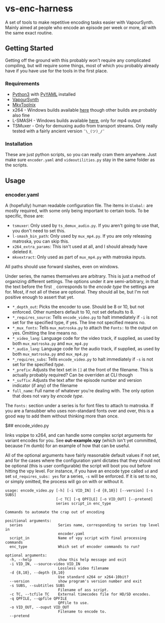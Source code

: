 # vs-enc-harness

A set of tools to make repetitive encoding tasks easier with VapourSynth. Mainly aimed at people who encode an episode
per week or more, all with the same exact routine.

## Getting Started
Getting off the ground with this probably won't require any complicated compiling, but will require some things, most of
which you probably already have if you have use for the tools in the first place.

### Requirements
* [Python3](https://www.python.org/downloads/) with [PyYAML](http://pyyaml.org/) installed
* [VapourSynth](http://www.vapoursynth.com)
* [MkvToolnix](https://mkvtoolnix.download)
* x264 - Windows builds available [here](komisar.gin.by) though other builds are probably also fine
* L-SMASH - Windows builds available [here](https://down.7086.in/x264_Yuuki/), only for mp4 output
* TSMuxer - Only for demuxing audio from transport streams. Only really tested with a fairly ancient version `¯\_(ツ)_/¯`
 
### Installation

These are just python scripts, so you can really cram them anywhere. Just make sure `encoder.yaml` and `videoutilities.py`
stay in the same folder as the scripts.

## Usage

### encoder.yaml

A (hopefully) human readable configuration file. The items in `Global:` are mostly required, with some only being
important to certain tools. To be specific, those are:
* `tsmuxer`: Only used by `ts_demux_audio.py`. If you aren't going to use that, you don't need to set this.
* `l-smash_bin_path`: Only used by `mux_mp4.py`. If you are only releasing matroska, you can skip this.
* `x264_extra_params`: This isn't used at all, and I should already have deleted it.
* `mkvextract`: Only used as part of `mux_mp4.py` with matroska inputs.

All paths should use forward slashes, even on windows.

Under series, the names themselves are arbitrary. This is just a method of organizing different settings. The options
under it are semi-arbitrary, in that the text before the first `_` corresponds to the *encode type* the settings are for.
Most, if not all of these are optional. They should all be, but I'm not positive enough to assert that yet.

* `*_depth_out`: Picks the encoder to use. Should be 8 or 10, but not enforced. Other numbers default to 10, not set defaults to 8.
* `*_requires_source`: Tells `encode_video.py` to halt immediately if `-i` is not set for the specified type, if yes. The line not specified means no.
* `*_mux_fonts`: Tells `mux_matroska.py` to attach the `Fonts:` to the output on yes. Omitting the line means no.
* `*_video_lang`: Language code for the video track, if supplied, as used by both `mux_matroska.py` and `mux_mp4.py`
* `*_audio_lang`: Language code for the audio track, if supplied, as used by both `mux_matroska.py` and `mux_mp4.py`
* `*_requires_subs`: Tells `encode_video.py` to halt immediately if `-s` is not set for the specified *type*.
* `*_prefix`: Adjusts the text set in `[]` at the front of the filename. This is actually probably required? Can be overriden at CLI though
* `*_suffix`: Adjusts the text after the episode number and version indicator (if any) of the filename
* `full_name`: Full name of whatever you're dealing with. The only option that does not vary by *encode type*.

The `Fonts:` section under a series is for font files to attach to matroska. If you are a fansubber who uses non-standard
fonts over and over, this is a good way to add them without thinking more than once.

$## encode_video.py

links vspipe to x264, and can handle some complex script arguments for variant encodes for you.
See **out-example.vpy** (which isn't yet committed, because I'm dumb) for an example of how that can be useful.

All of the optional arguments have fairly reasonable default values if not set, and for the cases where the configuration
yaml dictates that they should not be optional (this is user configurable) the script will boot you out before hitting the
vpy level. For instance, if you have an encode type called `sd` and set `sd_requires_subs: yes` for a series, `-s` will be
enforced. If it is set to no, or simply omitted, the process will go on with or without it.
```
usage: encode_video.py [-h] [-i VID_IN] [-d {8,10}] [--version] [-s SUBS]
                       [-c TC] [-q QPFILE] [-o VID_OUT] [--pretend]
                       series script_in enc_type

Commands to automate the crap out of encoding

positional arguments:
  series                Series name, corresponding to series top level in
                        encoder.yaml
  script_in             Name of vpy script with final processing commands
  enc_type              Which set of encoder commands to run?

optional arguments:
  -h, --help            show this help message and exit
  -i VID_IN, --source-video VID_IN
                        Lossless video filename
  -d {8,10}, --depth {8,10}
                        Use standard x264 or x264-10bit?
  --version             show program's version number and exit
  -s SUBS, --subtitles SUBS
                        Filename of ass script.
  -c TC, --tcfile TC    External timecodes file for HD/SD encodes.
  -q QPFILE, --qpfile QPFILE
                        QPFile to use.
  -o VID_OUT, --ouput VID_OUT
                        Filename to encode to.
  --pretend
```

